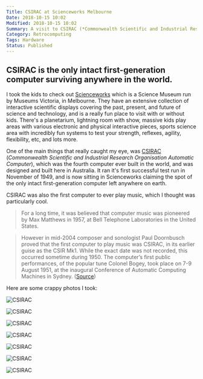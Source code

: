 ```yaml
---
Title: CSIRAC at Scienceworks Melbourne
Date: 2018-10-15 10:02
Modified: 2018-10-15 10:02
Summary: A visit to CSIRAC (*Commonwealth Scientific and Industrial Research Organisation Automatic Computer*), the fourth computer ever built in the world, and the only intact first-generation computer still surviving.
Category: Retrocomputing
Tags: Hardware
Status: Published
---
```


## CSIRAC is the only intact first-generation computer surviving anywhere in the world.

I took the kids to check out [Scienceworks](https://museumsvictoria.com.au/scienceworks/) which is a Science Museum run by Museums Victoria, in Melbourne. They have an extensive collection of interactive scientific displays covering the past, present, and future of science and technology, and is a really fun place to visit with or without kids. There's a planetarium, lightning room with show, massive kids play areas with various electronic and physical interactive pieces, sports science area with incredibly fun systems to test your strength, reflexes, agility, flexibility, etc, and lots more.

One of the main things that really caught my eye, was [CSIRAC](https://museumsvictoria.com.au/csirac/index.aspx) (*Commonwealth Scientific and Industrial Research Organisation Automatic Computer*), which was the fourth computer ever built in the world, and was designed and built here in Australia. It ran it's first successful test run in November of 1949, and is now sitting in Scienceworks claiming the spot of the only intact first-generation computer left anywhere on earth.

CSIRAC was also the first computer to ever play music, which I thought was particularly cool.

> For a long time, it was believed that computer music was pioneered by Max Matthews in 1957, at Bell Telephone Laboratories in the United States.

> However in mid-2004 composer and sonologist Paul Doornbusch proved that the first computer to play music was CSIRAC, in its earlier guise as the CSIR Mk1. While the exact date was not recorded, this occurred sometime during 1950. The computer’s first public performances, of the popular tune Colonel Bogey, took place on 7-9 August 1951, at the inaugural Conference of Automatic Computing Machines in Sydney. ([Source](https://museumsvictoria.com.au/csirac/pioneer/index.aspx))

Here are some crappy photos I took:

![CSIRAC]({static}/images/2018-10-15-CSIRAC-1.jpg)

![CSIRAC]({static}/images/2018-10-15-CSIRAC-2.jpg)

![CSIRAC]({static}/images/2018-10-15-CSIRAC-3.jpg)

![CSIRAC]({static}/images/2018-10-15-CSIRAC-4.jpg)

![CSIRAC]({static}/images/2018-10-15-CSIRAC-5.jpg)

![CSIRAC]({static}/images/2018-10-15-CSIRAC-6.jpg)

![CSIRAC]({static}/images/2018-10-15-CSIRAC-7.jpg)
